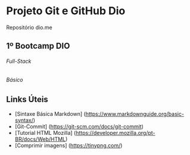 # Projeto Git e GitHub Dio

Repositório dio.me

## 1º Bootcamp DIO 

###### Full-Stack

###### Básico

## Links Úteis

- [Sintaxe Básica Markdown] (https://www.markdownguide.org/basic-syntax/)
- [Git-Commit] (https://git-scm.com/docs/git-commit)
- [Tutorial HTML Mozilla] (https://developer.mozilla.org/pt-BR/docs/Web/HTML)
- [Comprimir imagens] (https://tinypng.com/)
